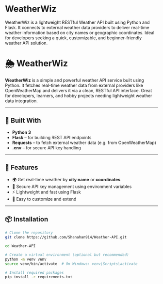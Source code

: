 # WeatherWiz
WeatherWiz is a lightweight RESTful Weather API built using Python and Flask. It connects to external weather data providers to deliver real-time weather information based on city names or geographic coordinates. Ideal for developers seeking a quick, customizable, and beginner-friendly weather API solution.

# 🌦️ WeatherWiz

**WeatherWiz** is a simple and powerful weather API service built using Python. It fetches real-time weather data from external providers like OpenWeatherMap and delivers it via a clean, RESTful API interface. Great for developers, learners, and hobby projects needing lightweight weather data integration.

---

## 🧰 Built With

- **Python 3**
- **Flask** – for building REST API endpoints
- **Requests** – to fetch external weather data (e.g. from OpenWeatherMap)
- **.env** – for secure API key handling

---

## 🚀 Features

- 🌍 Get real-time weather by **city name** or **coordinates**
- 🔐 Secure API key management using environment variables
- ⚡ Lightweight and fast using Flask
- 🧩 Easy to customize and extend

---

## 📦 Installation

```bash
# Clone the repository
git clone https://github.com/Shanahan914/Weather-API.git

cd Weather-API

# Create a virtual environment (optional but recommended)
python -m venv venv
source venv/bin/activate  # On Windows: venv\Scripts\activate

# Install required packages
pip install -r requirements.txt
